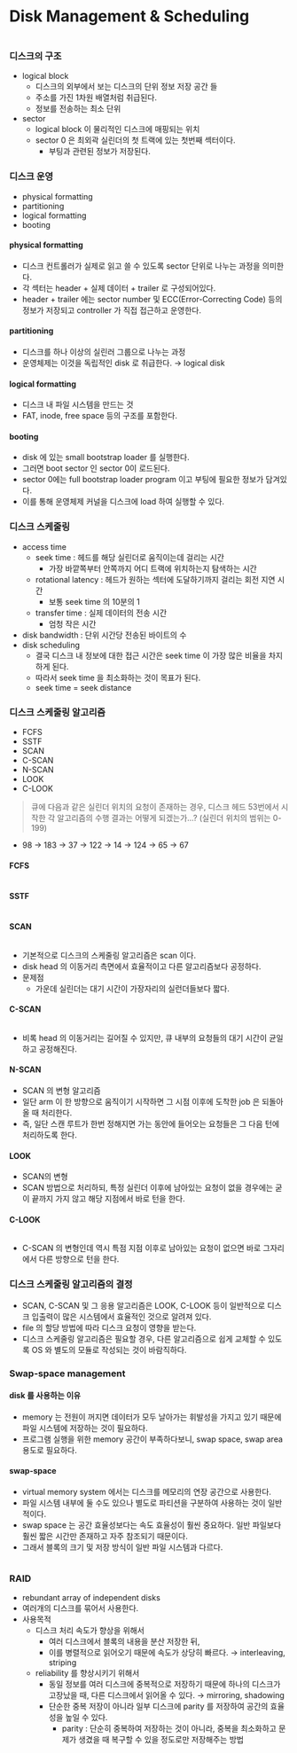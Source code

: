 # Disk Management & Scheduling

<figure><img src="../../.gitbook/assets/image (1) (2) (1).png" alt=""><figcaption></figcaption></figure>

### 디스크의 구조

* logical block
  * 디스크의 외부에서 보는 디스크의 단위 정보 저장 공간 들
  * 주소를 가진 1차원 배열처럼 취급된다.
  * 정보를 전송하는 최소 단위
* sector
  * logical block 이 물리적인 디스크에 매핑되는 위치
  * sector 0 은 최외곽 실린더의 첫 트랙에 있는 첫번째 섹터이다.
    * 부팅과 관련된 정보가 저장된다.

### 디스크 운영

* physical formatting
* partitioning
* logical formatting
* booting

#### physical formatting

* 디스크 컨트롤러가 실제로 읽고 쓸 수 있도록 sector 단위로 나누는 과정을 의미한다.
* 각 섹터는 header + 실제 데이터 + trailer 로 구성되어있다.
* header + trailer 에는 sector number 및 ECC(Error-Correcting Code) 등의 정보가 저장되고 controller 가 직접 접근하고 운영한다.

#### partitioning

* 디스크를 하나 이상의 실린러 그룹으로 나누는 과정
* 운영체제는 이것을 독립적인 disk 로 취급한다. → logical disk

#### logical formatting

* 디스크 내 파일 시스템을 만드는 것
* FAT, inode, free space 등의 구조를 포함한다.

#### booting

* disk 에 있는 small bootstrap loader 를 실행한다.
* 그러면 boot sector 인 sector 0이 로드된다.
* sector 0에는 full bootstrap loader program 이고 부팅에 필요한 정보가 담겨있다.
* 이를 통해 운영체제 커널을 디스크에 load 하여 실행할 수 있다.

### 디스크 스케줄링

* access time
  * seek time : 헤드를 해당 실린더로 움직이는데 걸리는 시간
    * 가장 바깥쪽부터 안쪽까지 어디 트랙에 위치하는지 탐색하는 시간
  * rotational latency : 헤드가 원하는 섹터에 도달하기까지 걸리는 회전 지연 시간
    * 보통 seek time 의 10분의 1
  * transfer time : 실제 데이터의 전송 시간
    * 엄청 작은 시간
* disk bandwidth : 단위 시간당 전송된 바이트의 수
* disk scheduling
  * 결국 디스크 내 정보에 대한 접근 시간은 seek time 이 가장 많은 비율을 차지하게 된다.
  * 따라서 seek time 을 최소화하는 것이 목표가 된다.
  * seek time = seek distance

### 디스크 스케줄링 알고리즘

* FCFS
* SSTF
* SCAN
* C-SCAN
* N-SCAN
* LOOK
* C-LOOK

> 큐에 다음과 같은 실린더 위치의 요청이 존재하는 경우, 디스크 헤드 53번에서 시작한 각 알고리즘의 수행 결과는 어떻게 되겠는가…? (실린더 위치의 범위는 0-199)

* 98 → 183 → 37 → 122 → 14 → 124 → 65 → 67

#### FCFS

<figure><img src="../../.gitbook/assets/image (1) (2).png" alt=""><figcaption></figcaption></figure>

#### SSTF

<figure><img src="../../.gitbook/assets/image (3) (2).png" alt=""><figcaption></figcaption></figure>

#### SCAN

<figure><img src="../../.gitbook/assets/image (5) (2) (1).png" alt=""><figcaption></figcaption></figure>

* 기본적으로 디스크의 스케줄링 알고리즘은 scan 이다.
* disk head 의 이동거리 측면에서 효율적이고 다른 알고리즘보다 공정하다.
* 문제점
  * 가운데 실린더는 대기 시간이 가장자리의 실런더들보다 짧다.

#### C-SCAN

<figure><img src="../../.gitbook/assets/image (2) (7) (1).png" alt=""><figcaption></figcaption></figure>

* 비록 head 의 이동거리는 길어질 수 있지만, 큐 내부의 요청들의 대기 시간이 균일하고 공정해진다.

#### N-SCAN

* SCAN 의 변형 알고리즘
* 일단 arm 이 한 방향으로 움직이기 시작하면 그 시점 이후에 도착한 job 은 되돌아올 때 처리한다.
* 즉, 일단 스캔 루트가 한번 정해지면 가는 동안에 들어오는 요청들은 그 다음 턴에 처리하도록 한다.

#### LOOK

* SCAN의 변형
* SCAN 방법으로 처리하되, 특정 실린더 이후에 남아있는 요청이 없을 경우에는 굳이 끝까지 가지 않고 해당 지점에서 바로 턴을 한다.

#### C-LOOK

<figure><img src="../../.gitbook/assets/image (17) (4).png" alt=""><figcaption></figcaption></figure>

* C-SCAN 의 변형인데 역시 특점 지점 이후로 남아있는 요청이 없으면 바로 그자리에서 다른 방향으로 턴을 한다.

### 디스크 스케줄링 알고리즘의 결정

* SCAN, C-SCAN 및 그 응용 알고리즘은 LOOK, C-LOOK 등이 일반적으로 디스크 입출력이 많은 시스템에서 효율적인 것으로 알려져 있다.
* file 의 할당 방법에 따라 디스크 요청이 영향을 받는다.
* 디스크 스케줄링 알고리즘은 필요할 경우, 다른 알고리즘으로 쉽게 교체할 수 있도록 OS 와 별도의 모듈로 작성되는 것이 바람직하다.

### Swap-space management

#### disk 를 사용하는 이유

* memory 는 전원이 꺼지면 데이터가 모두 날아가는 휘발성을 가지고 있기 때문에 파일 시스템에 저장하는 것이 필요하다.
* 프로그램 실행을 위한 memory 공간이 부족하다보니, swap space, swap area 용도로 필요하다.

#### swap-space

* virtual memory system 에서는 디스크를 메모리의 연장 공간으로 사용한다.
* 파일 시스템 내부에 둘 수도 있으나 별도로 파티션을 구분하여 사용하는 것이 일반적이다.
* swap space 는 공간 효율성보다는 속도 효율성이 훨씬 중요하다. 일반 파일보다 훨씬 짧은 시간만 존재하고 자주 참조되기 때문이다.
* 그래서 블록의 크기 및 저장 방식이 일반 파일 시스템과 다르다.

<figure><img src="../../.gitbook/assets/image (8) (2) (1) (2).png" alt=""><figcaption></figcaption></figure>

### RAID

* rebundant array of independent disks
* 여러개의 디스크를 묶어서 사용한다.
* 사용목적
  * 디스크 처리 속도가 향상을 위해서
    * 여러 디스크에서 블록의 내용을 분산 저장한 뒤,
    * 이를 병렬적으로 읽어오기 때문에 속도가 상당히 빠르다. → interleaving, striping
  * reliability 를 향상시키기 위해서
    * 동일 정보를 여러 디스크에 중복적으로 저장하기 때문에 하나의 디스크가 고장났을 때, 다른 디스크에서 읽어올 수 있다. → mirroring, shadowing
    * 단순한 중복 저장이 아니라 일부 디스크에 parity 를 저장하여 공간의 효율성을 높일 수 있다.
      * parity : 단순히 중복하여 저장하는 것이 아니라, 중복을 최소화하고 문제가 생겼을 때 복구할 수 있을 정도로만 저장해주는 방법
